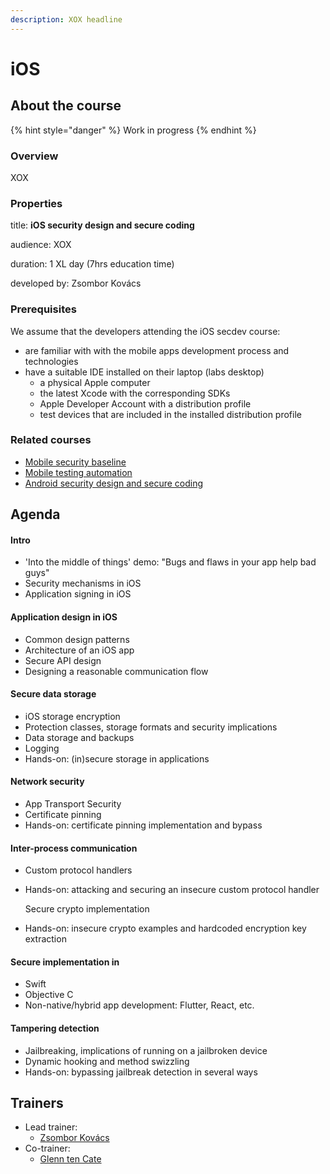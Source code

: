 ```yaml
---
description: XOX headline
---
```


# iOS

## About the course

{% hint style="danger" %}
Work in progress
{% endhint %}

### Overview

XOX

### Properties

title: **iOS security design and secure coding**

audience: XOX

duration: 1 XL day \(7hrs education time\)

developed by: Zsombor Kovács

### Prerequisites

We assume that the developers attending the iOS secdev course:

* are familiar with with the mobile apps development process and technologies
* have a suitable IDE installed on their laptop \(labs desktop\)
  * a physical Apple computer
  * the latest Xcode with the corresponding SDKs
  * Apple Developer Account with a distribution profile
  * test devices that are included in the installed distribution profile

### Related courses

* [Mobile security baseline](../lib/preps-for-mobile.md)
* [Mobile testing automation](../test/mobile-testing-automation.md)
* [Android security design and secure coding](android.md)

## Agenda

#### Intro

* 'Into the middle of things' demo: "Bugs and flaws in your app help bad guys"
* Security mechanisms in iOS
* Application signing in iOS

#### Application design in iOS

* Common design patterns
* Architecture of an iOS app
* Secure API design
* Designing a reasonable communication flow

#### Secure data storage

* iOS storage encryption
* Protection classes, storage formats and security implications
* Data storage and backups
* Logging
* Hands-on: \(in\)secure storage in applications

#### Network security

* App Transport Security
* Certificate pinning
* Hands-on: certificate pinning implementation and bypass

#### Inter-process communication

* Custom protocol handlers
* Hands-on: attacking and securing an insecure custom protocol handler

  Secure crypto implementation

* Hands-on: insecure crypto examples and hardcoded encryption key extraction

#### Secure implementation in

* Swift
* Objective C 
* Non-native/hybrid app development: Flutter, React, etc.

#### Tampering detection

* Jailbreaking, implications of running on a jailbroken device
* Dynamic hooking and method swizzling
* Hands-on: bypassing jailbreak detection in several ways

## Trainers

* Lead trainer:
  * [Zsombor Kovács](../trainers/zsombor-kovacs.md)
* Co-trainer:
  * ​[Glenn ten Cate](https://c.defdev.eu/trainers/glenn-ten-cate)

